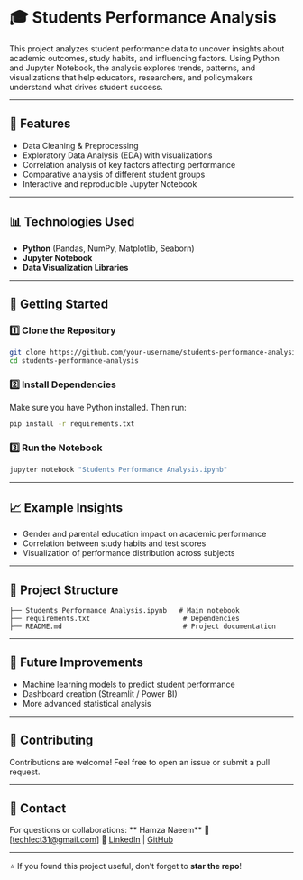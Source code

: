 # 🎓 Students Performance Analysis

This project analyzes student performance data to uncover insights about academic outcomes, study habits, and influencing factors. Using Python and Jupyter Notebook, the analysis explores trends, patterns, and visualizations that help educators, researchers, and policymakers understand what drives student success.

---

## 📌 Features

* Data Cleaning & Preprocessing
* Exploratory Data Analysis (EDA) with visualizations
* Correlation analysis of key factors affecting performance
* Comparative analysis of different student groups
* Interactive and reproducible Jupyter Notebook

---

## 📊 Technologies Used

* **Python** (Pandas, NumPy, Matplotlib, Seaborn)
* **Jupyter Notebook**
* **Data Visualization Libraries**

---

## 🚀 Getting Started

### 1️⃣ Clone the Repository

```bash
git clone https://github.com/your-username/students-performance-analysis.git
cd students-performance-analysis
```

### 2️⃣ Install Dependencies

Make sure you have Python installed. Then run:

```bash
pip install -r requirements.txt
```

### 3️⃣ Run the Notebook

```bash
jupyter notebook "Students Performance Analysis.ipynb"
```

---

## 📈 Example Insights

* Gender and parental education impact on academic performance
* Correlation between study habits and test scores
* Visualization of performance distribution across subjects

---

## 📂 Project Structure

```
├── Students Performance Analysis.ipynb   # Main notebook
├── requirements.txt                       # Dependencies
├── README.md                              # Project documentation
```

---

## 🌟 Future Improvements

* Machine learning models to predict student performance
* Dashboard creation (Streamlit / Power BI)
* More advanced statistical analysis

---

## 🤝 Contributing

Contributions are welcome! Feel free to open an issue or submit a pull request.

---

## 📧 Contact

For questions or collaborations:
** Hamza Naeem**
📩 [techlect31@gmail.com]
🔗 [LinkedIn](https://linkedin.com/in/homii313) | [GitHub](https://github.com/Hamza-313)

---

⭐ If you found this project useful, don’t forget to **star the repo**!
